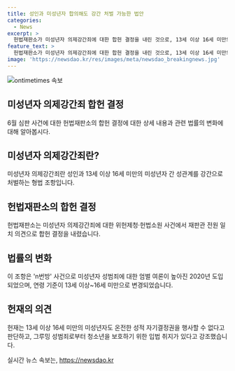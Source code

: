 ```yaml
---
title: 성인과 미성년자 합의해도 강간 처벌 가능한 법안
categories:
  - News
excerpt: >
  헌법재판소가 미성년자 의제강간죄에 대한 합헌 결정을 내린 것으로, 13세 이상 16세 미만의 미성년자와 성인 간의 합의 관계에도 강간으로 처벌될 수 있는 형법 조항이 위헌이 아닌 것으로 확인되었다. 이는 n번방 사건을 계기로 도입된 조항에 대한 첫 헌재 판단이며, 과잉금지 원칙을 위반해 성인의 자기결정권을 제약하는 측면 등에 대한 논란도 있었으나, 헌재는 청소년 보호와 성범죄 트렌드를 고려하여 이러한 결정을 이유로 내렸다.
feature_text: >
  헌법재판소가 미성년자 의제강간죄에 대한 합헌 결정을 내린 것으로, 13세 이상 16세 미만의 미성년자와 성인 간의 합의 관계에도 강간으로 처벌될 수 있는 형법 조항이 위헌이 아닌 것으로 확인되었다. 이는 n번방 사건을 계기로 도입된 조항에 대한 첫 헌재 판단이며, 과잉금지 원칙을 위반해 성인의 자기결정권을 제약하는 측면 등에 대한 논란도 있었으나, 헌재는 청소년 보호와 성범죄 트렌드를 고려하여 이러한 결정을 이유로 내렸다.
image: 'https://newsdao.kr/res/images/meta/newsdao_breakingnews.jpg'
---
```


<p><img src="https://newsdao.kr/res/images/meta/newsdao_breakingnews.jpg" alt="ontimetimes 속보" /></p>

<h2 data-ke-size="size26">미성년자 의제강간죄 합헌 결정</h2>

<p data-ke-size="size16">6월 심판 사건에 대한 헌법재판소의 합헌 결정에 대한 상세 내용과 관련 법률의 변화에 대해 알아봅시다.</p>

<h2 data-ke-size="size24">미성년자 의제강간죄란?</h2>

<p data-ke-size="size16">미성년자 의제강간죄란 성인과 13세 이상 16세 미만의 미성년자 간 성관계를 강간으로 처벌하는 형법 조항입니다.</p>

<h2 data-ke-size="size24">헌법재판소의 합헌 결정</h2>

<p data-ke-size="size16">헌법재판소는 미성년자 의제강간죄에 대한 위헌제청‧헌법소원 사건에서 재판관 전원 일치 의견으로 합헌 결정을 내렸습니다.</p>

<h2 data-ke-size="size24">법률의 변화</h2>

<p data-ke-size="size16">이 조항은 'n번방' 사건으로 미성년자 성범죄에 대한 엄벌 여론이 높아진 2020년 도입되었으며, 연령 기준이 13세 이상~16세 미만으로 변경되었습니다.</p>

<h2 data-ke-size="size24">헌재의 의견</h2>

<p data-ke-size="size16">헌재는 13세 이상 16세 미만의 미성년자도 온전한 성적 자기결정권을 행사할 수 없다고 판단하고, 그루밍 성범죄로부터 청소년을 보호하기 위한 입법 취지가 있다고 강조했습니다.</p>
실시간 뉴스 속보는, <a href="https://newsdao.kr" rel="dofollow">https://newsdao.kr</a>


